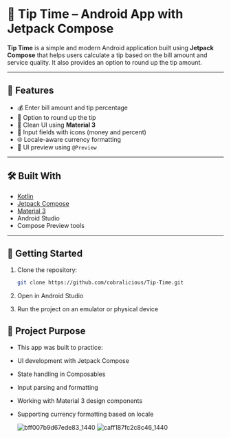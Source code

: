 # 💸 Tip Time – Android App with Jetpack Compose

**Tip Time** is a simple and modern Android application built using **Jetpack Compose** that helps users calculate a tip based on the bill amount and service quality. It also provides an option to round up the tip amount.

---

## 📱 Features

- 💰 Enter bill amount and tip percentage  
- 🔢 Option to round up the tip  
- 🎨 Clean UI using **Material 3**  
- 🧩 Input fields with icons (money and percent)  
- 🌐 Locale-aware currency formatting  
- 🧪 UI preview using `@Preview`

---

## 🛠️ Built With

- [Kotlin](https://kotlinlang.org/)
- [Jetpack Compose](https://developer.android.com/jetpack/compose)
- [Material 3](https://m3.material.io/)
- Android Studio
- Compose Preview tools

---

## 🚀 Getting Started

1. Clone the repository:
   ```bash
   git clone https://github.com/cobralicious/Tip-Time.git

2. Open in Android Studio

3. Run the project on an emulator or physical device

## 🎯 Project Purpose
- This app was built to practice:
- UI development with Jetpack Compose
- State handling in Composables
- Input parsing and formatting
- Working with Material 3 design components
- Supporting currency formatting based on locale

  ![bff007b9d67ede83_1440](https://github.com/user-attachments/assets/8ca44293-7403-4586-b123-6487271deb35)
![caff187fc2c8c46_1440](https://github.com/user-attachments/assets/98236af7-b933-479f-a7cb-bf27ac518431)
